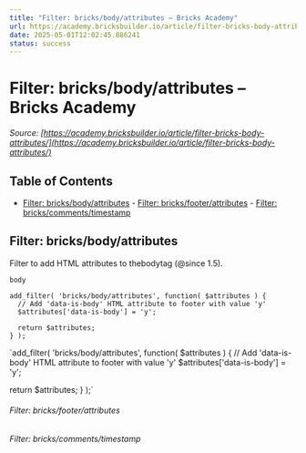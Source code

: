 ```yaml
---
title: "Filter: bricks/body/attributes – Bricks Academy"
url: https://academy.bricksbuilder.io/article/filter-bricks-body-attributes/
date: 2025-05-01T12:02:45.886241
status: success
---
```


# Filter: bricks/body/attributes – Bricks Academy

*Source: [https://academy.bricksbuilder.io/article/filter-bricks-body-attributes/](https://academy.bricksbuilder.io/article/filter-bricks-body-attributes/)*

## Table of Contents

- [Filter: bricks/body/attributes](#filter-bricksbodyattributes)
        - [Filter: bricks/footer/attributes](#filter-bricksfooterattributes)
        - [Filter: bricks/comments/timestamp](#filter-brickscommentstimestamp)

## Filter: bricks/body/attributes

Filter to add HTML attributes to thebodytag (@since 1.5).

`body`

```
add_filter( 'bricks/body/attributes', function( $attributes ) {
  // Add 'data-is-body' HTML attribute to footer with value 'y'
  $attributes['data-is-body'] = 'y';

  return $attributes;
} );
```

`add_filter( 'bricks/body/attributes', function( $attributes ) {
  // Add 'data-is-body' HTML attribute to footer with value 'y'
  $attributes['data-is-body'] = 'y';

  return $attributes;
} );`

###### Filter: bricks/footer/attributes

###### Filter: bricks/comments/timestamp

